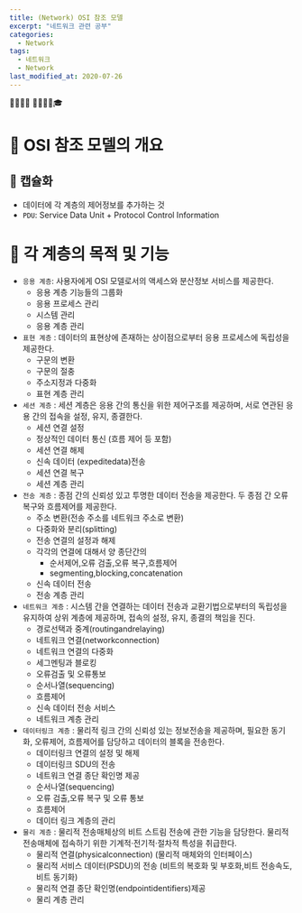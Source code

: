 ```yaml
---
title: (Network) OSI 참조 모델
excerpt: "네트워크 관련 공부"
categories:
  - Network
tags:
  - 네트워크
  - Network
last_modified_at: 2020-07-26
---
```

💼📝🔑⏰ 📙📓📘📒🎓

# 💼 OSI 참조 모델의 개요

## 📝 캡슐화
- 데이터에 각 계층의 제어정보를 추가하는 것
- `PDU`: Service Data Unit + Protocol Control Information

# 💼 각 계층의 목적 및 기능
- `응용 계층`: 사용자에게 OSI 모델로서의 액세스와 분산정보 서비스를 제공한다.
  + 응용 계층 기능들의 그룹화
  + 응용 프로세스 관리
  + 시스템 관리
  + 응용 계층 관리
- `표현 계층` : 데이터의 표현상에 존재하는 상이점으로부터 응용 프로세스에 독립성을 제공한다.
  + 구문의 변환
  + 구문의 절충
  + 주소지정과 다중화
  + 표현 계층 관리
- `세션 계층` : 세션 계층은 응용 간의 통신을 위한 제어구조를 제공하며, 서로 연관된 응용 간의 접속을 설정, 유지, 종결한다.
  + 세션 연결 설정
  + 정상적인 데이터 통신 (흐름 제어 등 포함)
  + 세션 연결 해제
  + 신속 데이터 (expeditedata)전송
  + 세션 연결 복구
  + 세션 계층 관리
- `전송 계층` : 종점 간의 신뢰성 있고 투명한 데이터 전송을 제공한다. 두 종점 간 오류복구와 흐름제어를 제공한다.
  + 주소 변환(전송 주소를 네트워크 주소로 변환)
  + 다중화와 분리(splitting)
  + 전송 연결의 설정과 해제
  + 각각의 연결에 대해서 양 종단간의
    * 순서제어,오류 검출,오류 복구,흐름제어
    * segmenting,blocking,concatenation
  + 신속 데이터 전송
  + 전송 계층 관리
- `네트워크 계층` : 시스템 간을 연결하는 데이터 전송과 교환기법으로부터의 독립성을 유지하여 상위 계층에 제공하며, 접속의 설정, 유지, 종결의 책임을 진다.
  + 경로선택과 중계(routingandrelaying)
  + 네트워크 연결(networkconnection)
  + 네트워크 연결의 다중화
  + 세그멘팅과 블로킹
  + 오류검출 및 오류통보
  + 순서나열(sequencing)
  + 흐름제어
  + 신속 데이터 전송 서비스
  + 네트워크 계층 관리
- `데이터링크 계층` : 물리적 링크 간의 신뢰성 있는 정보전송을 제공하며, 필요한 동기화, 오류제어, 흐름제어를 담당하고 데이터의 블록을 전송한다.
  + 데이터링크 연결의 설정 및 해제
  + 데이터링크 SDU의 전송
  + 네트워크 연결 종단 확인명 제공
  + 순서나열(sequencing)
  + 오류 검출,오류 복구 및 오류 통보
  + 흐름제어
  + 데이터 링크 계층의 관리
- `물리 계층` : 물리적 전송매체상의 비트 스트림 전송에 관한 기능을 담당한다. 물리적 전송매체에 접속하기 위한 기계적·전기적·절차적 특성을 취급한다.
  + 물리적 연결(physicalconnection) (물리적 매체와의 인터페이스)
  + 물리적 서비스 데이터(PSDU)의 전송 (비트의 복호화 및 부호화,비트 전송속도,비트 동기화)
  + 물리적 연결 종단 확인명(endpointidentifiers)제공
  + 물리 계층 관리